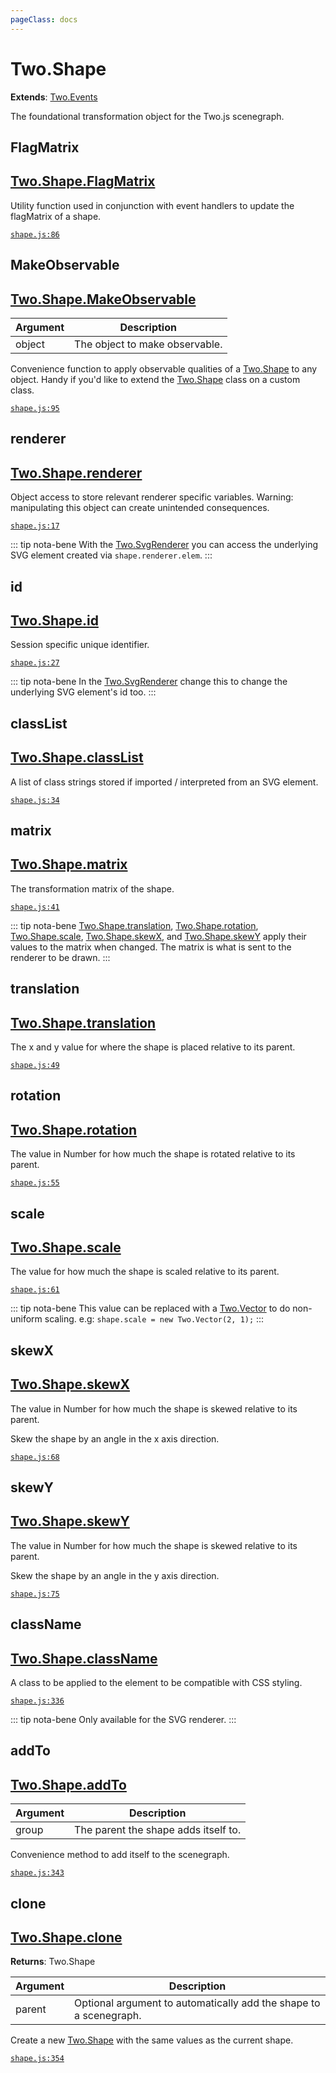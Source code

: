 ```yaml
---
pageClass: docs
---
```


# Two.Shape


<div class="extends">

__Extends__: [Two.Events](/docs/events/)

</div>


The foundational transformation object for the Two.js scenegraph.


<div class="meta">
  <custom-button text="Source" type="source" href="https://github.com/jonobr1/two.js/blob/dev/src/shape.js" />
</div>







<div class="static function ">

## FlagMatrix

<h2 class="longname" aria-hidden="true"><a href="#FlagMatrix"><span class="prefix">Two.Shape.</span><span class="shortname">FlagMatrix</span></a></h2>















<div class="description">

Utility function used in conjunction with event handlers to update the flagMatrix of a shape.

</div>



<div class="meta">

  [`shape.js:86`](https://github.com/jonobr1/two.js/blob/dev/src/shape.js#L86)

</div>






</div>



<div class="static function ">

## MakeObservable

<h2 class="longname" aria-hidden="true"><a href="#MakeObservable"><span class="prefix">Two.Shape.</span><span class="shortname">MakeObservable</span></a></h2>












<div class="params">

| Argument | Description |
| ---- | ----------- |
|  object  | The object to make observable. |
</div>




<div class="description">

Convenience function to apply observable qualities of a [Two.Shape](/docs/shape) to any object. Handy if you'd like to extend the [Two.Shape](/docs/shape) class on a custom class.

</div>



<div class="meta">

  [`shape.js:95`](https://github.com/jonobr1/two.js/blob/dev/src/shape.js#L95)

</div>






</div>



<div class="instance member ">

## renderer

<h2 class="longname" aria-hidden="true"><a href="#renderer"><span class="prefix">Two.Shape.</span><span class="shortname">renderer</span></a></h2>










<div class="properties">



</div>






<div class="description">

Object access to store relevant renderer specific variables. Warning: manipulating this object can create unintended consequences.

</div>



<div class="meta">

  [`shape.js:17`](https://github.com/jonobr1/two.js/blob/dev/src/shape.js#L17)

</div>



<div class="tags">


::: tip nota-bene
With the [Two.SvgRenderer](/docs/svgrenderer) you can access the underlying SVG element created via `shape.renderer.elem`.
:::


</div>




</div>



<div class="instance member ">

## id

<h2 class="longname" aria-hidden="true"><a href="#id"><span class="prefix">Two.Shape.</span><span class="shortname">id</span></a></h2>










<div class="properties">

Session specific unique identifier.

</div>








<div class="meta">

  [`shape.js:27`](https://github.com/jonobr1/two.js/blob/dev/src/shape.js#L27)

</div>



<div class="tags">


::: tip nota-bene
In the [Two.SvgRenderer](/docs/svgrenderer) change this to change the underlying SVG element's id too.
:::


</div>




</div>



<div class="instance member ">

## classList

<h2 class="longname" aria-hidden="true"><a href="#classList"><span class="prefix">Two.Shape.</span><span class="shortname">classList</span></a></h2>










<div class="properties">



</div>






<div class="description">

A list of class strings stored if imported / interpreted  from an SVG element.

</div>



<div class="meta">

  [`shape.js:34`](https://github.com/jonobr1/two.js/blob/dev/src/shape.js#L34)

</div>






</div>



<div class="instance member ">

## matrix

<h2 class="longname" aria-hidden="true"><a href="#matrix"><span class="prefix">Two.Shape.</span><span class="shortname">matrix</span></a></h2>










<div class="properties">



</div>






<div class="description">

The transformation matrix of the shape.

</div>



<div class="meta">

  [`shape.js:41`](https://github.com/jonobr1/two.js/blob/dev/src/shape.js#L41)

</div>



<div class="tags">


::: tip nota-bene
[Two.Shape.translation](/docs/shape/#two-shape-translation), [Two.Shape.rotation](/docs/shape/#two-shape-rotation), [Two.Shape.scale](/docs/shape/#two-shape-scale), [Two.Shape.skewX](/docs/shape/#two-shape-skewx), and [Two.Shape.skewY](/docs/shape/#two-shape-skewy) apply their values to the matrix when changed. The matrix is what is sent to the renderer to be drawn.
:::


</div>




</div>



<div class="instance member ">

## translation

<h2 class="longname" aria-hidden="true"><a href="#translation"><span class="prefix">Two.Shape.</span><span class="shortname">translation</span></a></h2>










<div class="properties">

The x and y value for where the shape is placed relative to its parent.

</div>








<div class="meta">

  [`shape.js:49`](https://github.com/jonobr1/two.js/blob/dev/src/shape.js#L49)

</div>






</div>



<div class="instance member ">

## rotation

<h2 class="longname" aria-hidden="true"><a href="#rotation"><span class="prefix">Two.Shape.</span><span class="shortname">rotation</span></a></h2>










<div class="properties">

The value in Number for how much the shape is rotated relative to its parent.

</div>








<div class="meta">

  [`shape.js:55`](https://github.com/jonobr1/two.js/blob/dev/src/shape.js#L55)

</div>






</div>



<div class="instance member ">

## scale

<h2 class="longname" aria-hidden="true"><a href="#scale"><span class="prefix">Two.Shape.</span><span class="shortname">scale</span></a></h2>










<div class="properties">

The value for how much the shape is scaled relative to its parent.

</div>








<div class="meta">

  [`shape.js:61`](https://github.com/jonobr1/two.js/blob/dev/src/shape.js#L61)

</div>



<div class="tags">


::: tip nota-bene
This value can be replaced with a [Two.Vector](/docs/vector) to do non-uniform scaling. e.g: `shape.scale = new Two.Vector(2, 1);`
:::


</div>




</div>



<div class="instance member ">

## skewX

<h2 class="longname" aria-hidden="true"><a href="#skewX"><span class="prefix">Two.Shape.</span><span class="shortname">skewX</span></a></h2>










<div class="properties">

The value in Number for how much the shape is skewed relative to its parent.

</div>






<div class="description">

Skew the shape by an angle in the x axis direction.

</div>



<div class="meta">

  [`shape.js:68`](https://github.com/jonobr1/two.js/blob/dev/src/shape.js#L68)

</div>






</div>



<div class="instance member ">

## skewY

<h2 class="longname" aria-hidden="true"><a href="#skewY"><span class="prefix">Two.Shape.</span><span class="shortname">skewY</span></a></h2>










<div class="properties">

The value in Number for how much the shape is skewed relative to its parent.

</div>






<div class="description">

Skew the shape by an angle in the y axis direction.

</div>



<div class="meta">

  [`shape.js:75`](https://github.com/jonobr1/two.js/blob/dev/src/shape.js#L75)

</div>






</div>



<div class="instance member ">

## className

<h2 class="longname" aria-hidden="true"><a href="#className"><span class="prefix">Two.Shape.</span><span class="shortname">className</span></a></h2>










<div class="properties">

A class to be applied to the element to be compatible with CSS styling.

</div>








<div class="meta">

  [`shape.js:336`](https://github.com/jonobr1/two.js/blob/dev/src/shape.js#L336)

</div>



<div class="tags">


::: tip nota-bene
Only available for the SVG renderer.
:::


</div>




</div>



<div class="instance function ">

## addTo

<h2 class="longname" aria-hidden="true"><a href="#addTo"><span class="prefix">Two.Shape.</span><span class="shortname">addTo</span></a></h2>












<div class="params">

| Argument | Description |
| ---- | ----------- |
|  group  | The parent the shape adds itself to. |
</div>




<div class="description">

Convenience method to add itself to the scenegraph.

</div>



<div class="meta">

  [`shape.js:343`](https://github.com/jonobr1/two.js/blob/dev/src/shape.js#L343)

</div>






</div>



<div class="instance function ">

## clone

<h2 class="longname" aria-hidden="true"><a href="#clone"><span class="prefix">Two.Shape.</span><span class="shortname">clone</span></a></h2>




<div class="returns">

__Returns__: Two.Shape



</div>









<div class="params">

| Argument | Description |
| ---- | ----------- |
|  parent  | Optional argument to automatically add the shape to a scenegraph. |
</div>




<div class="description">

Create a new [Two.Shape](/docs/shape) with the same values as the current shape.

</div>



<div class="meta">

  [`shape.js:354`](https://github.com/jonobr1/two.js/blob/dev/src/shape.js#L354)

</div>






</div>


